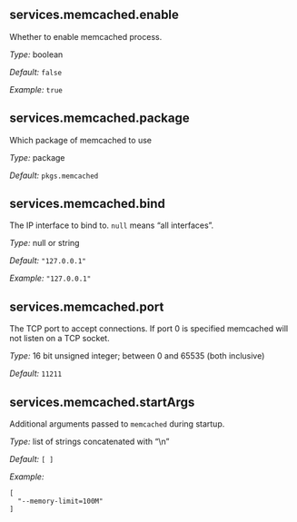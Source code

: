 

[comment]: # (Please add your documentation on top of this line)

## services\.memcached\.enable



Whether to enable memcached process\.



*Type:*
boolean



*Default:*
` false `



*Example:*
` true `



## services\.memcached\.package



Which package of memcached to use



*Type:*
package



*Default:*
` pkgs.memcached `



## services\.memcached\.bind

The IP interface to bind to\.
` null ` means “all interfaces”\.



*Type:*
null or string



*Default:*
` "127.0.0.1" `



*Example:*
` "127.0.0.1" `



## services\.memcached\.port



The TCP port to accept connections\.
If port 0 is specified memcached will not listen on a TCP socket\.



*Type:*
16 bit unsigned integer; between 0 and 65535 (both inclusive)



*Default:*
` 11211 `



## services\.memcached\.startArgs



Additional arguments passed to ` memcached ` during startup\.



*Type:*
list of strings concatenated with “\\n”



*Default:*
` [ ] `



*Example:*

```
[
  "--memory-limit=100M"
]
```
